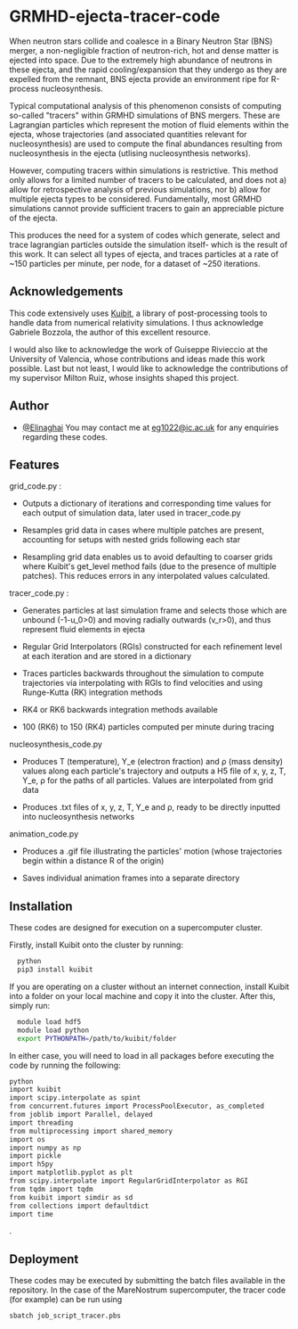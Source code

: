 
# GRMHD-ejecta-tracer-code

When neutron stars collide and coalesce in a Binary Neutron Star (BNS) merger, a non-negligible fraction of
neutron-rich, hot and dense matter is ejected into space. Due to the extremely high abundance of neutrons
in these ejecta, and the rapid cooling/expansion that they undergo as they are expelled from the remnant, 
BNS ejecta provide an environment ripe for R-process nucleosynthesis.

Typical computational analysis of this phenomenon consists of computing so-called "tracers" within GRMHD simulations 
of BNS mergers. These are Lagrangian particles which represent the motion of fluid elements within the ejecta, whose 
trajectories (and associated quantities relevant for nucleosynthesis) are used to compute the final abundances 
resulting from nucleosynthesis in the ejecta (utlising nucleosynthesis networks).

However, computing tracers within simulations is restrictive. This method only allows for a limited number of tracers
to be calculated, and does not a) allow for retrospective analysis of previous simulations, nor
 b) allow for multiple ejecta types to be considered. 
Fundamentally, most GRMHD simulations cannot provide sufficient tracers to gain an appreciable picture of the ejecta.

This produces the need for a system of codes which generate, select and trace lagrangian particles outside 
the simulation itself- which is the result of this work. It can select all types of ejecta, and traces particles at 
a rate of ~150 particles per minute, per node, for a dataset of ~250 iterations. 


## Acknowledgements


 This code extensively uses [Kuibit](https://sbozzolo.github.io/kuibit/index.html#), a library of post-processing tools to handle data from numerical relativity simulations. I thus acknowledge Gabriele Bozzola, the author of this excellent resource.

I would also like to acknowledge the work of Guiseppe Rivieccio at the University of Valencia, whose contributions and ideas made this work possible.
Last but not least, I would like to acknowledge the contributions of my supervisor Milton Ruiz, whose insights shaped this project.
## Author

- [@Elinaghai](https://github.com/Elinaghai)
You may contact me at eg1022@ic.ac.uk for any enquiries regarding these codes.


## Features

grid_code.py :

- Outputs a dictionary of iterations and corresponding time values for each output of simulation data, later used in tracer_code.py

- Resamples grid data in cases where multiple patches are present, accounting for setups with nested grids following each star

- Resampling grid data enables us to avoid defaulting to coarser grids where Kuibit's get_level method fails (due to the presence of multiple patches). This reduces errors in any interpolated values calculated.


tracer_code.py :

- Generates particles at last simulation frame and selects those which are unbound (-1-u_0>0) and moving radially outwards (v_r>0), and thus represent fluid elements in ejecta

- Regular Grid Interpolators (RGIs) constructed for each refinement level at each iteration and are stored in a dictionary

- Traces particles backwards throughout the simulation to compute trajectories via interpolating with RGIs to find velocities and using Runge-Kutta (RK) integration methods

- RK4 or RK6 backwards integration methods available

- 100 (RK6) to 150 (RK4) particles computed per minute during tracing


nucleosynthesis_code.py

- Produces T (temperature), Y_e  (electron fraction) and ρ (mass density) values along each particle's trajectory and outputs a H5 file of x, y, z, T, Y_e, ρ for the paths of all particles. Values are interpolated from grid data

- Produces .txt files of x, y, z, T, Y_e and ρ, ready to be directly inputted into nucleosynthesis networks

animation_code.py

- Produces a .gif file illustrating the particles' motion (whose trajectories begin within a distance R of the origin)

- Saves individual animation frames into a separate directory







## Installation
These codes are designed for execution on a supercomputer cluster.

Firstly, install Kuibit onto the cluster by running: 

```bash
  python
  pip3 install kuibit
```
If you are operating on a cluster without an internet connection, install Kuibit into a folder on your local machine and copy it into the cluster. After this, simply run:

```bash
  module load hdf5
  module load python
  export PYTHONPATH=/path/to/kuibit/folder
```
In either case, you will need to load in all packages before executing the code by running the following:

```bash
python
import kuibit
import scipy.interpolate as spint
from concurrent.futures import ProcessPoolExecutor, as_completed
from joblib import Parallel, delayed
import threading
from multiprocessing import shared_memory
import os
import numpy as np
import pickle
import h5py
import matplotlib.pyplot as plt
from scipy.interpolate import RegularGridInterpolator as RGI
from tqdm import tqdm
from kuibit import simdir as sd
from collections import defaultdict
import time

```

. 
## Deployment


These codes may be executed by submitting the batch files available in the repository. In the case of the MareNostrum supercomputer, the tracer code (for example) can be run using
```bash
sbatch job_script_tracer.pbs
```
